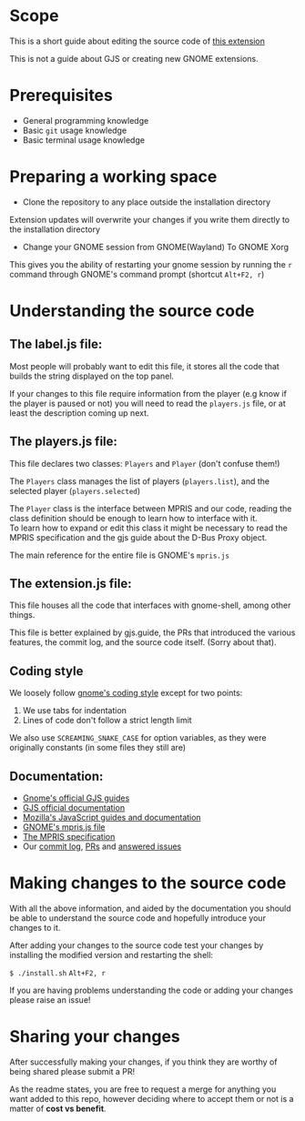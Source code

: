 # Scope
This is a short guide about editing the source code of [this
extension](https://github.com/Moon-0xff/gnome-mpris-label/)

This is not a guide about GJS or creating new GNOME extensions.

# Prerequisites
* General programming knowledge
* Basic `git` usage knowledge
* Basic terminal usage knowledge

# Preparing a working space
* Clone the repository to any place outside the installation directory

Extension updates will overwrite your changes if you write them directly to the
installation directory

* Change your GNOME session from GNOME(Wayland) To GNOME Xorg

This gives you the ability of restarting your gnome session by running the `r`
command through GNOME's command prompt (shortcut `Alt+F2, r`)

# Understanding the source code
## The label.js file:
Most people will probably want to edit this file, it stores all
the code that builds the string displayed on the top panel.

If your changes to this file require information from the player (e.g know if
the player is paused or not) you will need to read the `players.js` file, or at
least the description coming up next.

## The players.js file:
This file declares two classes: `Players` and `Player` (don't confuse them!)

The `Players` class manages the list of players (`players.list`), and the
selected player (`players.selected`)

The `Player` class is the interface between MPRIS and our code, reading
the class definition should be enough to learn how to interface with it.  
To learn how to expand or edit this class it might be
necessary to read the MPRIS specification and the gjs guide about the D-Bus
Proxy object.

The main reference for the entire file is GNOME's `mpris.js`

## The extension.js file:
This file houses all the code that interfaces with gnome-shell, among other
things.

This file is better explained by gjs.guide, the PRs that introduced the various
features, the commit log, and the source code itself. (Sorry about that).

## Coding style
We loosely follow [gnome's coding style](https://gitlab.gnome.org/GNOME/gnome-shell/-/blob/main/HACKING.md) except for two points:

1. We use tabs for indentation
2. Lines of code don't follow a strict length limit

We also use `SCREAMING_SNAKE_CASE` for option variables, as they were originally
constants (in some files they still are)

## Documentation:
* [Gnome's official GJS guides](https://gjs.guide/)
* [GJS official documentation](https://gjs-docs.gnome.org/)
* [Mozilla's JavaScript guides and documentation](https://developer.mozilla.org/en-US/docs/Web/JavaScript)
* [GNOME's mpris.js file](https://gitlab.gnome.org/GNOME/gnome-shell/-/blob/main/js/ui/mpris.js)
* [The MPRIS specification](https://specifications.freedesktop.org/mpris-spec/latest/Media_Player.html)
* Our [commit log](https://github.com/Moon-0xff/gnome-mpris-label/commits/main), [PRs](https://github.com/Moon-0xff/gnome-mpris-label/pulls?q=is%3Apr+is%3Aclosed) and [answered issues](https://github.com/Moon-0xff/gnome-mpris-label/issues?q=is%3Aissue+is%3Aclosed)

# Making changes to the source code
With all the above information, and aided by the documentation you should be
able to understand the source code and hopefully introduce your changes to it.

After adding your changes to the source code test your changes by installing the
modified version and restarting the shell:

`$ ./install.sh` `Alt+F2, r`

If you are having problems understanding the code or adding your changes please
raise an issue!

# Sharing your changes
After successfully making your changes, if you think they are worthy of being
shared please submit a PR!

As the readme states, you are free to request a merge for anything you want
added to this repo, however deciding where to accept them or not is a
matter of **cost vs benefit**.
